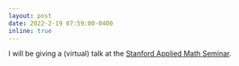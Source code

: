 ```yaml
---
layout: post
date: 2022-2-19 07:59:00-0400
inline: true
---
```


I will be giving a (virtual) talk at the [Stanford Applied Math Seminar](https://mathematics.stanford.edu/events/applied-math).